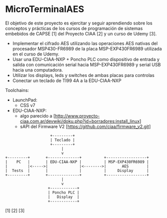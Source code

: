 # MicroTerminalAES

El objetivo de este proyecto es ejercitar y seguir aprendiendo sobre los conceptos y prácticas de los cursos de programación de sistemas embebidos de CAPSE [1] del Proyecto CIAA [2] y un curso de Udemy [3].

* Implementar el cifrado AES utilizando las operaciones AES nativas del procesador MSP430-FR6989 de la placa MSP-EXP430FR6989 utilizada en el curso de Udemy.
* Usar una EDU-CIAA-NXP + Poncho PLC como dispositivo de entrada y salida con comunicación serial hacia MSP-EXP430FR6989 y serial USB hacia una computadora.
* Utilizar los displays, leds y switches de ambas placas para controlas 
* Conectar un teclado de TI99 4A a la EDU-CIAA-NXP

Toolchains:
* LaunchPad:
  * CSS v7
* EDU-CIAA-NXP: 
  * algo parecido a [http://www.proyecto-ciaa.com.ar/devwiki/doku.php?id=borradores:install_linux]
  * sAPI del Firmware V2 [https://github.com/ciaa/firmware_v2.git]


<!-- language: lang-none -->

                        +---------+ 
                        | Teclado |
                        +---------+ 
                             | 
                             v
    +---------+       +--------------+          +------------------+
    |    PC   |       | EDU-CIAA-NXP |          | MSP-EXP430FR6989 |
    |         |<----->|              |<-------->|       AES        | 
    |  Tests  |       |              |          |     Display      |
    +---------+       +--------------+          +------------------+
                             |
                             v
                       +------------+ 
                       | Poncho PLC |
                       |   Display  |
                       +------------+ 
 

[1] 
[2] 
[3] 
